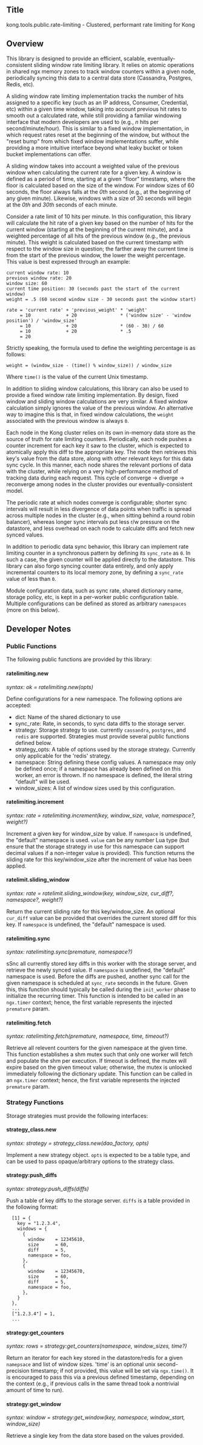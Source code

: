 ## Title

kong.tools.public.rate-limiting - Clustered, performant rate limiting for Kong


## Overview ##

This library is designed to provide an efficient, scalable,
eventually-consistent sliding window rate limiting library. It relies on atomic
operations in shared ngx memory zones to track window counters within a given
node, periodically syncing this data to a central data store (Cassandra,
Postgres, Redis, etc).

A sliding window rate limiting implementation tracks the number of hits assigned
to a specific key (such as an IP address, Consumer, Credential, etc) within a
given time window, taking into account previous hit rates to smooth out a
calculated rate, while still providing a familiar windowing interface that
modern developers are used to (e.g., *n* hits per second/minute/hour). This is
similar to a fixed window implementation, in which request rates reset at the
beginning of the window, but without the "reset bump" from which fixed window
implementations suffer, while providing a more intuitive interface beyond what
leaky bucket or token bucket implementations can offer.

A sliding window takes into account a weighted value of the previous window when
calculating the current rate for a given key. A window is defined as a period of
time, starting at a given "floor" timestamp, where the floor is calculated based
on the size of the window. For window sizes of 60 seconds, the floor always
falls at the *0th* second (e.g., at the beginning of any given minute).
Likewise, windows with a size of 30 seconds will begin at the *0th* and *30th*
seconds of each minute.

Consider a rate limit of 10 hits per minute. In this configuration, this library
will calculate the hit rate of a given key based on the number of hits for
the current window (starting at the beginning of the current minute), and a
weighted percentage of all hits of the previous window (e.g., the previous
minute). This weight is calculated based on the current timestamp with respect
to the window size in question; the farther away the current time is from the
start of the previous window, the lower the weight percentage. This value is
best expressed through an example:

```
current window rate: 10
previous window rate: 20
window size: 60
current time position: 30 (seconds past the start of the current window)
weight = .5 (60 second window size - 30 seconds past the window start)

rate = 'current rate' + 'previous_weight' * 'weight'
     = 10             + 20                * ('window size' - 'window position') / 'window_size'
     = 10             + 20                * (60 - 30) / 60
     = 10             + 20                * .5
     = 20
```

Strictly speaking, the formula used to define the weighting percentage is as
follows:

`weight = (window_size - (time() % window_size)) / window_size`

Where `time()` is the value of the current Unix timestamp.

In addition to sliding window calculations, this library can also be used to
provide a fixed window rate limiting implementation. By design, fixed window
and sliding window calculations are very similar. A fixed window calculation
simply ignores the value of the previous window. An alternative way to imagine
this is that, in fixed window calculations, the `weight` associated with the
previous window is always `0`.

Each node in the Kong cluster relies on its own in-memory data store as the
source of truth for rate limiting counters. Periodically, each node pushes a
counter increment for each key it saw to the cluster, which is expected to
atomically apply this diff to the appropriate key. The node then retrieves this
key's value from the data store, along with other relevant keys for this data
sync cycle. In this manner, each node shares the relevant portions of data with
the cluster, while relying on a very high-performance method of tracking data
during each request. This cycle of converge -> diverge -> reconverge among nodes
in the cluster provides our eventually-consistent model.

The periodic rate at which nodes converge is configurable; shorter sync
intervals will result in less divergence of data points when traffic is spread
across multiple nodes in the cluster (e.g., when sitting behind a round robin
balancer), whereas longer sync intervals put less r/w pressure on the datastore,
and less overhead on each node to calculate diffs and fetch new synced values.

In addition to periodic data sync behavior, this library can implement rate
limiting counter in a synchronous pattern by defining its `sync_rate` as `0`. In
such a case, the given counter will be applied directly to the datastore. This
library can also forgo syncing counter data entirely, and only apply incremental
counters to its local memory zone, by defining a `sync_rate` value of less than
`0`.

Module configuration data, such as sync rate, shared dictionary name, storage
policy, etc, is kept in a per-worker public configuration table. Multiple
configurations can be defined as stored as arbitrary `namespaces` (more on this
below).


## Developer Notes

### Public Functions

The following public functions are provided by this library:


#### ratelimiting.new

*syntax: ok = ratelimiting.new(opts)*

Define configurations for a new namespace. The following options are accepted:
- dict: Name of the shared dictionary to use
- sync_rate: Rate, in seconds, to sync data diffs to the storage server.
- strategy: Storage strategy to use. currently `cassandra`, `postgres`, and
    `redis` are supported. Strategies must provide several public functions
    defined below.
- strategy_opts: A table of options used by the storage strategy. Currently only
    applicable for the 'redis' strategy.
- namespace: String defining these config values. A namespace may only be
    defined once; if a namespace has already been defined on this worker,
    an error is thrown. If no namespace is defined, the literal string "default"
    will be used.
- window_sizes: A list of window sizes used by this configuration.


#### ratelimiting.increment

*syntax: rate = ratelimiting.increment(key, window_size, value, namespace?, weight?)*

Increment a given key for window_size by value. If `namespace` is undefined, the
"default" namespace is used. `value` can be any number Lua type (but ensure that
the storage strategy in use for this namespace can support decimal values if
a non-integer value is provided). This function returns the sliding rate for
this key/window_size after the increment of value has been applied.


#### ratelimit.sliding_window

*syntax: rate = ratelimit.sliding_window(key, window_size, cur_diff?, namespace?, weight?)*

Return the current sliding rate for this key/window_size. An optional `cur_diff`
value can be provided that overrides the current stored diff for this key.
If `namespace` is undefined, the "default" namespace is used.


#### ratelimiting.sync

*syntax: ratelimiting.sync(premature, namespace?)*

sSnc all currently stored key diffs in this worker with the storage server, and
retrieve the newly synced value. If `namespace` is undefined, the "default"
namespace is used. Before the diffs are pushed, another sync call for the given
namespace is scheduled at `sync_rate` seconds in the future. Given this, this
function should typically be called during the `init_worker` phase to initialize
the recurring timer. This function is intended to be called in an `ngx.timer`
context; hence, the first variable represents the injected `premature` param.


#### ratelimiting.fetch

*syntax: ratelimiting.fetch(premature, namespace, time, timeout?)*

Retrieve all relevent counters for the given namespace at the given time. This
function establishes a shm mutex such that only one worker will fetch and
populate the shm per execution. If timeout is defined, the mutex will expire
based on the given timeout value; otherwise, the mutex is unlocked immediately
following the dictionary update. This function can be called in an `ngx.timer`
context; hence, the first variable represents the injected `premature` param.


### Strategy Functions

Storage strategies must provide the following interfaces:


#### strategy_class.new

*syntax: strategy = strategy_class.new(dao_factory, opts)*

Implement a new strategy object. `opts` is expected to be a table type, and can
be used to pass opaque/arbitrary options to the strategy class.


#### strategy:push_diffs

*syntax: strategy:push_diffs(diffs)*

Push a table of key diffs to the storage server. `diffs` is a table provided
in the following format:

```
  [1] = {
    key = "1.2.3.4",
    windows = {
      {
        window    = 12345610,
        size      = 60,
        diff      = 5,
        namespace = foo,
      },
      {
        window    = 12345670,
        size      = 60,
        diff      = 5,
        namespace = foo,
      },
    }
  },
  ...
  ["1.2.3.4"] = 1,
  ...
```


#### strategy:get_counters

*syntax: rows = strategy:get_counters(namespace, window_sizes, time?)*

Return an iterator for each key stored in the datastore/redis for a given
`namepsace` and list of window sizes. 'time' is an optional unix second-
precision timestamp; if not provided, this value will be set via `ngx.time()`.
It is encouraged to pass this via a previous defined timestamp, depending
on the context (e.g., if previous calls in the same thread took a nontrivial
amount of time to run).


#### strategy:get_window

*syntax: window = strategy:get_window(key, namespace, window_start, window_size)*

Retrieve a single key from the data store based on the values provided.
